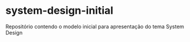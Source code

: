 # system-design-initial
Repositório contendo o modelo inicial para apresentação do tema System Design
